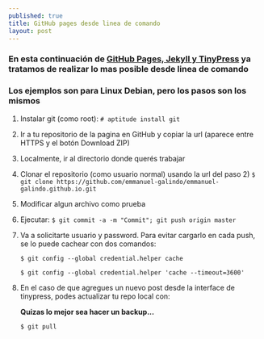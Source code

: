 ```yaml
---
published: true
title: GitHub pages desde linea de comando
layout: post
---
```

### En esta continuación de [GitHub Pages, Jekyll y TinyPress][1] ya tratamos de realizar lo mas posible desde linea de comando

### Los ejemplos son para Linux Debian, pero los pasos son los mismos ###


1. Instalar git (como root): 
    `# aptitude install git`

2. Ir a tu repositorio de la pagina en GitHub y copiar la url (aparece entre HTTPS y el botón Download ZIP)
3. Localmente, ir al directorio donde querés trabajar
4. Clonar el repositorio (como usuario normal) usando la url del paso 2) 
    `$ git clone https://github.com/emmanuel-galindo/emmanuel-galindo.github.io.git`
5. Modificar algun archivo como prueba
6. Ejecutar: 
    `$ git commit -a -m "Commit"; git push origin master`
7. Va a solicitarte usuario y password. Para evitar cargarlo en cada push, se lo puede cachear con dos comandos:

    `$ git config --global credential.helper cache`

    `$ git config --global credential.helper 'cache --timeout=3600'`


8. En el caso de que agregues un nuevo post desde la interface de tinypress, podes actualizar tu repo local con:

    **Quizas lo mejor sea hacer un backup...**

    `$ git pull`

[1]: http://emmanuel-galindo.github.io/2016/04/15/github-pages-jekyll-y-tinypress.html

